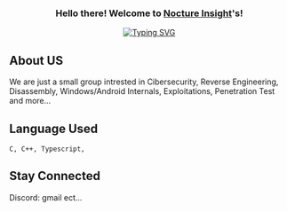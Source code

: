 <h3 align="center">Hello there! Welcome to <a href="https://github.com/Nocture-Insight">Nocture Insight</a>'s!</h3>
<p align="center">
<a href="https://git.io/typing-svg"><img src="https://readme-typing-svg.demolab.com?font=Fira+Code&weight=900&pause=1000&color=7800FF&center=true&vCenter=true&random=true&width=435&lines=Reverse+Engineering;Cibersecurity;Anti-Cheat+System;Obfuscation+Techniques;Product+Security;Cheat+Detection;Unfair+Advantages+Investigation" alt="Typing SVG" /></a>
</p>

## About US
We are just a small group intrested in Cibersecurity, Reverse Engineering, Disassembly, Windows/Android Internals, Exploitations, Penetration Test and more...

## Language Used
```
C, C++, Typescript, 
```

## Stay Connected
Discord: gmail ect...
